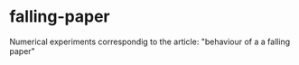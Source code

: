 # falling-paper
Numerical experiments correspondig to the article: "behaviour of a a falling paper" 
